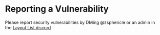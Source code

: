 # Reporting a Vulnerability

Please report security vulnerabilities by DMing @zsphericle or an admin in the [Layout List discord](https://discord.gg/K48VRsHsPE)
